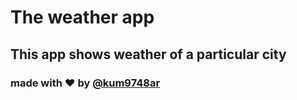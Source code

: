 # The weather app
## This app shows weather of  a particular city
### made with ❤️ by [@kum9748ar](https://github.com/kum9748ar)
